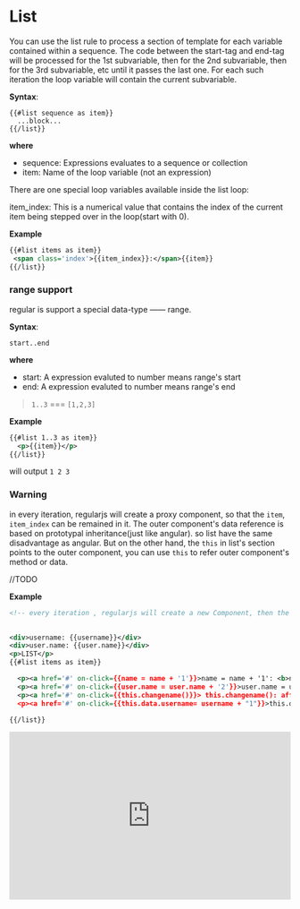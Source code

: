 # List

You can use the list rule to process a section of template for each variable contained within a sequence. The code between the start-tag and end-tag will be processed for the 1st subvariable, then for the 2nd subvariable, then for the 3rd subvariable, etc until it passes the last one. For each such iteration the loop variable will contain the current subvariable.


__Syntax__: 

```
{{#list sequence as item}}
  ...block...
{{/list}}

```

__where__

* sequence: Expressions evaluates to a sequence or collection
* item: Name of the loop variable (not an expression)


There are one special loop variables available inside the list loop:

item_index: This is a numerical value that contains the index of the current item being stepped over in the loop(start with 0).


__Example__


```xml
{{#list items as item}}
 <span class='index'>{{item_index}}:</span>{{item}}
{{/list}}


```


### range support

regular is support a special data-type —— range.

__Syntax__: 

```
start..end
```

__where__

* start: A expression evaluted to number means range's start
* end:  A expression evaluted to number means range's end


> `1..3` === `[1,2,3]`

__Example__

```xml
{{#list 1..3 as item}}
  <p>{{item}}</p>
{{/list}}
```

will output `1 2 3`



### Warning

in every iteration, regularjs will create a proxy component, so that the `item`, `item_index` can be remained in it. The outer 
component's data reference is based on prototypal inheritance(just like angular). so list have the same disadvantage as angular. But on the other hand,  the `this` in list's section points to the outer component, you can use `this` to refer outer component's method or data.

//TODO

__Example__

```xml
<!-- every iteration , regularjs will create a new Component, then the `item`, `item_index` can be remained -->

  
<div>username: {{username}}</div>
<div>user.name: {{user.name}}</div>
<p>LIST</p>
{{#list items as item}}

  <p><a href='#' on-click={{name = name + '1'}}>name = name + '1': <b>not affect</b></a> </p>
  <p><a href='#' on-click={{user.name = user.name + '2'}}>user.name = user.name + '2': affect with Referrence Data Type</a></p>
  <p><a href='#' on-click={{this.changename()}}> this.changename(): affect by call method</a></p>
  <p><a href='#' on-click={{this.data.username= username + "1"}}>this.data.name= name + "1": affect by `this` </a></p>

{{/list}}
```

<iframe width="100%" height="300" src="http://jsfiddle.net/leeluolee/nKK8D/embedded/result,js,html,resources" allowfullscreen="allowfullscreen" frameborder="0"></iframe>

